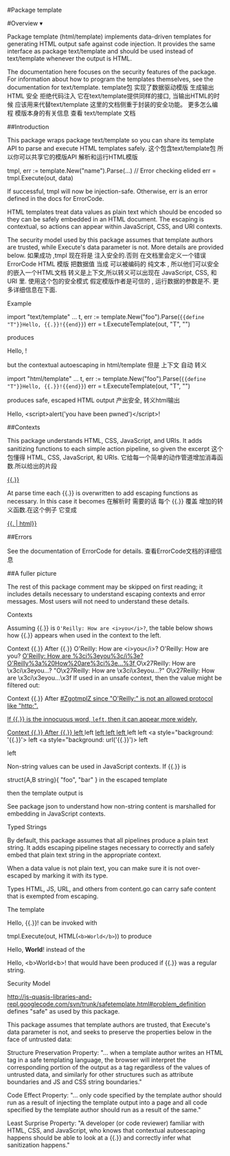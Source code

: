 #Package template

#Overview ▾

Package template (html/template) implements data-driven templates for generating HTML output safe against code injection. 
It provides the same interface as package text/template and should be used instead of text/template whenever the output is HTML.

The documentation here focuses on the security features of the package. 
For information about how to program the templates themselves, see the documentation for text/template.
template包 实现了数据驱动模版  生成输出HTML 安全 拒绝代码注入
它在text/template提供同样的接口, 当输出HTML的时候  应该用来代替text/template 
这里的文档侧重于封装的安全功能。
更多怎么编程 模版本身的有关信息 查看 text/template 文档

##Introduction

This package wraps package text/template so you can share its template API to parse and execute HTML templates safely.
这个包含text/template包 所以你可以共享它的模版API 解析和运行HTML模版

tmpl, err := template.New("name").Parse(...)
// Error checking elided
err = tmpl.Execute(out, data)

If successful, tmpl will now be injection-safe. Otherwise, err is an error defined in the docs for ErrorCode.

HTML templates treat data values as plain text which should be encoded so they can be safely embedded in an HTML document. 
The escaping is contextual, so actions can appear within JavaScript, CSS, and URI contexts.

The security model used by this package assumes that template authors are trusted, while Execute's data parameter is not. More details are provided below.
如果成功 ,tmpl 现在将是 注入安全的.否则 在文档里会定义一个错误 ErrorCode
HTML 模版 把数据值 当成 可以被编码的 纯文本 , 所以他们可以安全的嵌入一个HTML文档
转义是上下文,所以转义可以出现在 JavaScript, CSS, 和 URI 里.
使用这个包的安全模式 假定模版作者是可信的 , 运行数据的参数是不. 更多详细信息在下面.


Example

import "text/template"
...
t, err := template.New("foo").Parse(`{{define "T"}}Hello, {{.}}!{{end}}`)
err = t.ExecuteTemplate(out, "T", "<script>alert('you have been pwned')</script>")

produces

Hello, <script>alert('you have been pwned')</script>!

but the contextual autoescaping in html/template
但是 上下文 自动 转义

import "html/template"
...
t, err := template.New("foo").Parse(`{{define "T"}}Hello, {{.}}!{{end}}`)
err = t.ExecuteTemplate(out, "T", "<script>alert('you have been pwned')</script>")

produces safe, escaped HTML output
产出安全, 转义html输出

Hello, &lt;script&gt;alert(&#39;you have been pwned&#39;)&lt;/script&gt;!


##Contexts

This package understands HTML, CSS, JavaScript, and URIs. It adds sanitizing functions to each simple action pipeline, so given the excerpt
这个包懂得 HTML, CSS, JavaScript, 和 URIs. 它给每一个简单的动作管道增加消毒函数.所以给出的片段

<a href="/search?q={{.}}">{{.}}</a>

At parse time each {{.}} is overwritten to add escaping functions as necessary. In this case it becomes
在解析时 需要的话 每个 {{.}} 覆盖 增加的转义函数.在这个例子 它变成

<a href="/search?q={{. | urlquery}}">{{. | html}}</a>


##Errors

See the documentation of ErrorCode for details.
查看ErrorCode文档的详细信息

##A fuller picture

The rest of this package comment may be skipped on first reading; 
it includes details necessary to understand escaping contexts and error messages. 
Most users will not need to understand these details.


Contexts

Assuming {{.}} is `O'Reilly: How are <i>you</i>?`, the table below shows how {{.}} appears when used in the context to the left.

Context                          {{.}} After
{{.}}                            O'Reilly: How are &lt;i&gt;you&lt;/i&gt;?
<a title='{{.}}'>                O&#39;Reilly: How are you?
<a href="/{{.}}">                O&#39;Reilly: How are %3ci%3eyou%3c/i%3e?
<a href="?q={{.}}">              O&#39;Reilly%3a%20How%20are%3ci%3e...%3f
<a onx='f("{{.}}")'>             O\x27Reilly: How are \x3ci\x3eyou...?
<a onx='f({{.}})'>               "O\x27Reilly: How are \x3ci\x3eyou...?"
<a onx='pattern = /{{.}}/;'>     O\x27Reilly: How are \x3ci\x3eyou...\x3f
If used in an unsafe context, then the value might be filtered out:

Context                          {{.}} After
<a href="{{.}}">                 #ZgotmplZ
since "O'Reilly:" is not an allowed protocol like "http:".

If {{.}} is the innocuous word, `left`, then it can appear more widely,

Context                              {{.}} After
{{.}}                                left
<a title='{{.}}'>                    left
<a href='{{.}}'>                     left
<a href='/{{.}}'>                    left
<a href='?dir={{.}}'>                left
<a style="border-{{.}}: 4px">        left
<a style="align: {{.}}">             left
<a style="background: '{{.}}'>       left
<a style="background: url('{{.}}')>  left
<style>p.{{.}} {color:red}</style>   left
Non-string values can be used in JavaScript contexts. If {{.}} is

struct{A,B string}{ "foo", "bar" }
in the escaped template

<script>var pair = {{.}};</script>
then the template output is

<script>var pair = {"A": "foo", "B": "bar"};</script>
See package json to understand how non-string content is marshalled for embedding in JavaScript contexts.

Typed Strings

By default, this package assumes that all pipelines produce a plain text string. It adds escaping pipeline stages necessary to correctly and safely embed that plain text string in the appropriate context.

When a data value is not plain text, you can make sure it is not over-escaped by marking it with its type.

Types HTML, JS, URL, and others from content.go can carry safe content that is exempted from escaping.

The template

Hello, {{.}}!
can be invoked with

tmpl.Execute(out, HTML(`<b>World</b>`))
to produce

Hello, <b>World</b>!
instead of the

Hello, &lt;b&gt;World&lt;b&gt;!
that would have been produced if {{.}} was a regular string.

Security Model

http://js-quasis-libraries-and-repl.googlecode.com/svn/trunk/safetemplate.html#problem_definition defines "safe" as used by this package.

This package assumes that template authors are trusted, that Execute's data parameter is not, and seeks to preserve the properties below in the face of untrusted data:

Structure Preservation Property: "... when a template author writes an HTML tag in a safe templating language, the browser will interpret the corresponding portion of the output as a tag regardless of the values of untrusted data, and similarly for other structures such as attribute boundaries and JS and CSS string boundaries."

Code Effect Property: "... only code specified by the template author should run as a result of injecting the template output into a page and all code specified by the template author should run as a result of the same."

Least Surprise Property: "A developer (or code reviewer) familiar with HTML, CSS, and JavaScript, who knows that contextual autoescaping happens should be able to look at a {{.}} and correctly infer what sanitization happens."